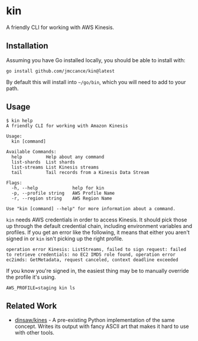 kin
===

A friendly CLI for working with AWS Kinesis.

Installation
------------

Assuming you have Go installed locally, you should be able to install with:

```
go install github.com/jmccance/kin@latest
```

By default this will install into `~/go/bin`, which you will need to add to your path.

Usage
-----

```
$ kin help
A friendly CLI for working with Amazon Kinesis

Usage:
  kin [command]

Available Commands:
  help         Help about any command
  list-shards  List shards
  list-streams List Kinesis streams
  tail         Tail records from a Kinesis Data Stream

Flags:
  -h, --help             help for kin
  -p, --profile string   AWS Profile Name
  -r, --region string    AWS Region Name

Use "kin [command] --help" for more information about a command.
```

`kin` needs AWS credentials in order to access Kinesis. It should pick those up through the default credential chain, including environment variables and profiles. If you get an error like the following, it means that either you aren't signed in or `kin` isn't picking up the right profile.

```
operation error Kinesis: ListStreams, failed to sign request: failed to retrieve credentials: no EC2 IMDS role found, operation error ec2imds: GetMetadata, request canceled, context deadline exceeded
```

If you know you're signed in, the easiest thing may be to manually override the profile it's using.

```
AWS_PROFILE=staging kin ls
```

Related Work
------------

- [dinsaw/kines](https://github.com/dinsaw/kines) - A pre-existing Python implementation of the same concept. Writes its output with fancy ASCII art that makes it hard to use with other tools.
